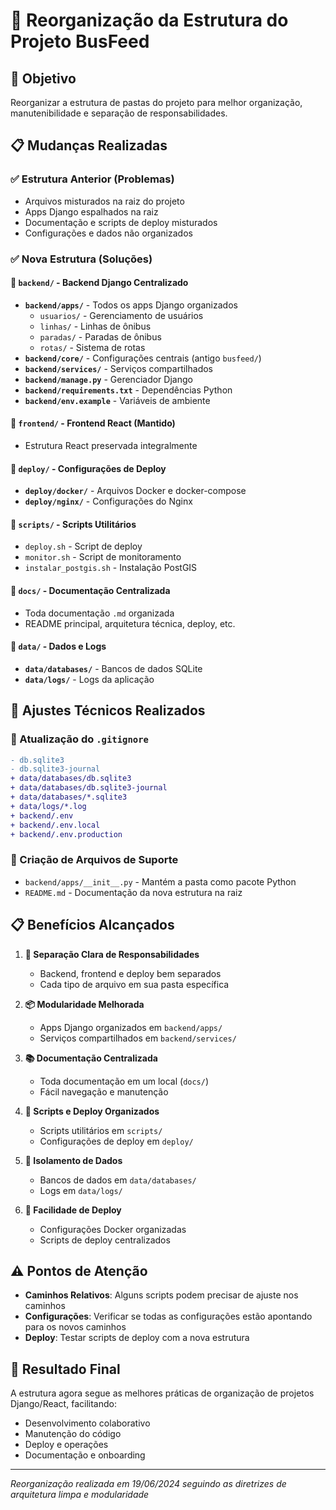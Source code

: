 # 📁 Reorganização da Estrutura do Projeto BusFeed

## 🎯 Objetivo
Reorganizar a estrutura de pastas do projeto para melhor organização, manutenibilidade e separação de responsabilidades.

## 📋 Mudanças Realizadas

### ✅ Estrutura Anterior (Problemas)
- Arquivos misturados na raiz do projeto
- Apps Django espalhados na raiz
- Documentação e scripts de deploy misturados
- Configurações e dados não organizados

### ✅ Nova Estrutura (Soluções)

#### 📂 `backend/` - Backend Django Centralizado
- **`backend/apps/`** - Todos os apps Django organizados
  - `usuarios/` - Gerenciamento de usuários
  - `linhas/` - Linhas de ônibus
  - `paradas/` - Paradas de ônibus
  - `rotas/` - Sistema de rotas
- **`backend/core/`** - Configurações centrais (antigo `busfeed/`)
- **`backend/services/`** - Serviços compartilhados
- **`backend/manage.py`** - Gerenciador Django
- **`backend/requirements.txt`** - Dependências Python
- **`backend/env.example`** - Variáveis de ambiente

#### 📂 `frontend/` - Frontend React (Mantido)
- Estrutura React preservada integralmente

#### 📂 `deploy/` - Configurações de Deploy
- **`deploy/docker/`** - Arquivos Docker e docker-compose
- **`deploy/nginx/`** - Configurações do Nginx

#### 📂 `scripts/` - Scripts Utilitários
- `deploy.sh` - Script de deploy
- `monitor.sh` - Script de monitoramento
- `instalar_postgis.sh` - Instalação PostGIS

#### 📂 `docs/` - Documentação Centralizada
- Toda documentação `.md` organizada
- README principal, arquitetura técnica, deploy, etc.

#### 📂 `data/` - Dados e Logs
- **`data/databases/`** - Bancos de dados SQLite
- **`data/logs/`** - Logs da aplicação

## 🔧 Ajustes Técnicos Realizados

### 📝 Atualização do `.gitignore`
```diff
- db.sqlite3
- db.sqlite3-journal
+ data/databases/db.sqlite3
+ data/databases/db.sqlite3-journal
+ data/databases/*.sqlite3
+ data/logs/*.log
+ backend/.env
+ backend/.env.local
+ backend/.env.production
```

### 📄 Criação de Arquivos de Suporte
- `backend/apps/__init__.py` - Mantém a pasta como pacote Python
- `README.md` - Documentação da nova estrutura na raiz

## 📋 Benefícios Alcançados

1. **🎯 Separação Clara de Responsabilidades**
   - Backend, frontend e deploy bem separados
   - Cada tipo de arquivo em sua pasta específica

2. **📦 Modularidade Melhorada**
   - Apps Django organizados em `backend/apps/`
   - Serviços compartilhados em `backend/services/`

3. **📚 Documentação Centralizada**
   - Toda documentação em um local (`docs/`)
   - Fácil navegação e manutenção

4. **🔧 Scripts e Deploy Organizados**
   - Scripts utilitários em `scripts/`
   - Configurações de deploy em `deploy/`

5. **💾 Isolamento de Dados**
   - Bancos de dados em `data/databases/`
   - Logs em `data/logs/`

6. **🚀 Facilidade de Deploy**
   - Configurações Docker organizadas
   - Scripts de deploy centralizados

## ⚠️ Pontos de Atenção

- **Caminhos Relativos**: Alguns scripts podem precisar de ajuste nos caminhos
- **Configurações**: Verificar se todas as configurações estão apontando para os novos caminhos
- **Deploy**: Testar scripts de deploy com a nova estrutura

## 🎉 Resultado Final

A estrutura agora segue as melhores práticas de organização de projetos Django/React, facilitando:
- Desenvolvimento colaborativo
- Manutenção do código
- Deploy e operações
- Documentação e onboarding

---

*Reorganização realizada em 19/06/2024 seguindo as diretrizes de arquitetura limpa e modularidade* 